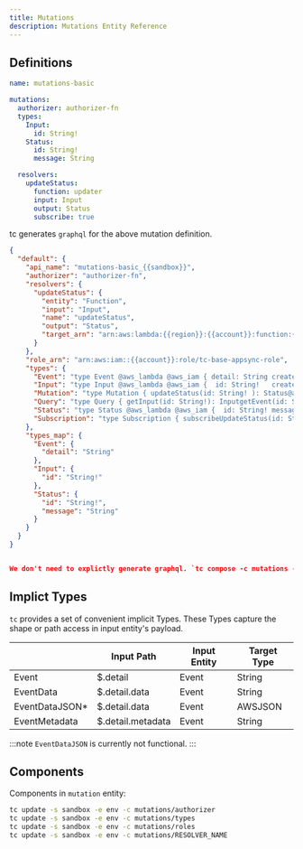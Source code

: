 ```yaml
---
title: Mutations
description: Mutations Entity Reference
---
```


## Definitions

```yaml
name: mutations-basic

mutations:
  authorizer: authorizer-fn
  types:
    Input:
      id: String!
    Status:
      id: String!
      message: String

  resolvers:
    updateStatus:
      function: updater
      input: Input
      output: Status
      subscribe: true
```

tc generates `graphql` for the above mutation definition.


```json
{
  "default": {
    "api_name": "mutations-basic_{{sandbox}}",
    "authorizer": "authorizer-fn",
    "resolvers": {
      "updateStatus": {
        "entity": "Function",
        "input": "Input",
        "name": "updateStatus",
        "output": "Status",
        "target_arn": "arn:aws:lambda:{{region}}:{{account}}:function:{{namespace}}_updater_{{sandbox}}"
      }
    },
    "role_arn": "arn:aws:iam::{{account}}:role/tc-base-appsync-role",
    "types": {
      "Event": "type Event @aws_lambda @aws_iam { detail: String createdAt: AWSDateTime  updatedAt: AWSDateTime }",
      "Input": "type Input @aws_lambda @aws_iam {  id: String!   createdAt: AWSDateTime  updatedAt: AWSDateTime}",
      "Mutation": "type Mutation { updateStatus(id: String! ): Status@aws_lambda @aws_iam }",
      "Query": "type Query { getInput(id: String!): InputgetEvent(id: String!): EventgetStatus(id: String!): Status }",
      "Status": "type Status @aws_lambda @aws_iam {  id: String! message: String   createdAt: AWSDateTime  updatedAt: AWSDateTime}",
      "Subscription": "type Subscription { subscribeUpdateStatus(id: String!): Status   @aws_subscribe(mutations: [\"updateStatus\"])   @aws_lambda @aws_iam\n }"
    },
    "types_map": {
      "Event": {
        "detail": "String"
      },
      "Input": {
        "id": "String!"
      },
      "Status": {
        "id": "String!",
        "message": "String"
      }
    }
  }
}


We don't need to explictly generate graphql. `tc compose -c mutations -f gql` is useful for debugging purposes.

```

## Implict Types

`tc` provides a set of convenient implicit Types. These Types capture the shape or path access in input entity's payload.


|                | Input Path        | Input Entity | Target Type |
|----------------|-------------------|--------------|-------------|
| Event          | $.detail          | Event        | String      |
| EventData      | $.detail.data     | Event        | String      |
| EventDataJSON* | $.detail.data     | Event        | AWSJSON     |
| EventMetadata  | $.detail.metadata | Event        | String      |

:::note
`EventDataJSON` is currently not functional.
:::

## Components

Components in `mutation` entity:

```sh
tc update -s sandbox -e env -c mutations/authorizer
tc update -s sandbox -e env -c mutations/types
tc update -s sandbox -e env -c mutations/roles
tc update -s sandbox -e env -c mutations/RESOLVER_NAME
```
